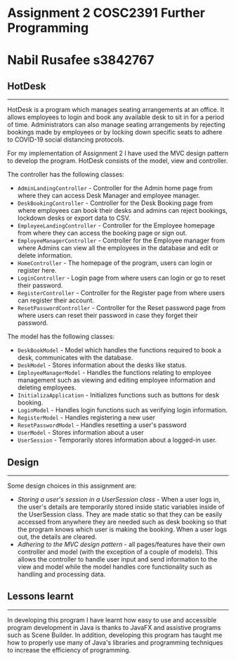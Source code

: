 
# Assignment 2 COSC2391 Further Programming

# Nabil Rusafee s3842767


## HotDesk
-------------------------------------------------------------------------------------
HotDesk is a program which manages seating arrangements at an office. It allows employees to login and book any available desk to sit in for a period of time. Administrators 
can also manage seating arrangements  by rejecting bookings made by employees or by locking down specific seats to adhere to COVID-19 social distancing protocols.


For my implementation of Assignment 2 I have used the MVC design pattern to develop the program. HotDesk consists of 
the model, view and controller.

The controller has the following classes:
- `AdminLandingController` - Controller for the Admin home page from where they can access Desk Manager and employee manager.
- `DeskBookingController` - Controller for the Desk Booking page from where employees can book their desks and admins can reject bookings, lockdown desks or export data to CSV.
- `EmployeeLandingController` - Controller for the Employee homepage from where they can access the booking page or sign out.
- `EmployeeManagerController` - Controller for the Employee manager from where Admins can view all the employees in the database and edit or delete information.
- `HomeController` - The homepage of the program, users can login or register here.
- `LoginController` - Login page from where users can login or go to reset their password.
- `RegisterController` - Controller for the Register page from where users can register their account.
- `ResetPasswordController` - Controller for the Reset password page from where users can reset their password in case they forget their password.

The model has the following classes:
- `DeskBookModel` - Model which handles the functions required to book a desk, communicates with the database.
- `DeskModel` - Stores information about the desks like status.
- `EmployeeManagerModel` - Handles the functions relating to employee management such as viewing and editing employee information and deleting employees.
- `InitializaApplication` - Initializes functions such as buttons for desk booking.
- `LoginModel` - Handles login functions such as verifying login information.
- `RegisterModel` - Handles registering a new user
- `ResetPasswordModel` - Handles resetting a user's password 
- `UserModel` - Stores information about a user
- `UserSession` - Temporarily stores information about a logged-in user.

## Design
-----------------------------
Some design choices in this assignment are:
- _Storing a user's session in a UserSession class_ - When a user logs in, the user's details are temporarily stored inside static variables inside
   of the UserSession class. They are made static so that they can be easily accessed from anywhere they are needed such as desk booking so that the program
  knows which user is making the booking. When a user logs out, the details are cleared.
- _Adhering to the MVC design pattern_ - all pages/features have their own controller and model (with the exception of a couple of models). This allows the controller to handle user input and send information to the view and model while the model
handles core functionality such as handling and processing data.
  

## Lessons learnt
---------------------
In developing this program I have learnt how easy to use and accessible program development in Java is thanks to JavaFX and
assistive programs such as Scene Builder. In addition, developing this program has taught me how to properly use many of Java's libraries
and programming techniques to increase the efficiency of programming.



